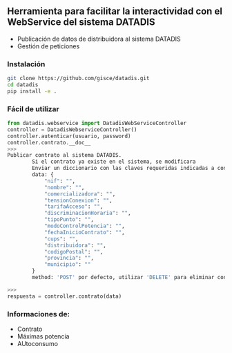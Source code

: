 ## Herramienta para facilitar la interactividad con el WebService del sistema DATADIS
- Publicación de datos de distribuidora al sistema DATADIS
- Gestión de peticiones

### Instalación
```bash
git clone https://github.com/gisce/datadis.git
cd datadis
pip install -e .
```

### Fácil de utilizar

```python
from datadis.webservice import DatadisWebServiceController
controller = DatadisWebserviceController()
controller.autenticar(usuario, password)
controller.contrato.__doc__
>>>
Publicar contrato al sistema DATADIS.
        Si el contrato ya existe en el sistema, se modificara
        Enviar un diccionario con las claves requeridas indicadas a continuacion
        data: {
            "nif": "",
            "nombre": "",
            "comercializadora": "",
            "tensionConexion": "",
            "tarifaAcceso": "",
            "discriminacionHoraria": "",
            "tipoPunto": "",
            "modoControlPotencia": "",
            "fechaInicioContrato": "",
            "cups": "",
            "distribuidora": "",
            "codigoPostal": "",
            "provincia": "",
            "municipio": ""
        }
        method: 'POST' por defecto, utilizar 'DELETE' para eliminar contrato

>>>
respuesta = controller.contrato(data)
```

### Informaciones de:

- Contrato
- Máximas potencia
- AUtoconsumo
